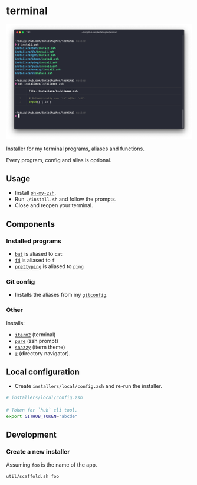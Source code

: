 # terminal

![screenshot](.media/screenshot.png)

Installer for my terminal programs, aliases and functions.

Every program, config and alias is optional.

## Usage

- Install [`oh-my-zsh`](https://github.com/ohmyzsh/ohmyzsh).
- Run `./install.sh` and follow the prompts.
- Close and reopen your terminal.

## Components

### Installed programs

- [`bat`](https://github.com/sharkdp/bat) is aliased to `cat`
- [`fd`](https://github.com/sharkdp/fd) is aliased to `f`
- [`prettyping`](https://github.com/denilsonsa/prettyping) is aliased to `ping`

### Git config

- Installs the aliases from my [`gitconfig`](https://github.com/dan1elhughes/gitconfig).

### Other

Installs:

- [`iterm2`](https://iterm2.com/) (terminal)
- [`pure`](https://github.com/sindresorhus/pure) (zsh prompt)
- [`snazzy`](https://github.com/sindresorhus/iterm2-snazzy) (iterm theme)
- [`z`](https://github.com/rupa/z) (directory navigator).

## Local configuration

- Create `installers/local/config.zsh` and re-run the installer.

```sh
# installers/local/config.zsh

# Token for `hub` cli tool.
export GITHUB_TOKEN="abcde"
```

## Development

### Create a new installer

Assuming `foo` is the name of the app.

```sh
util/scaffold.sh foo
```
